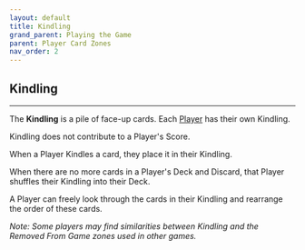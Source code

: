 ```yaml
---
layout: default
title: Kindling
grand_parent: Playing the Game
parent: Player Card Zones
nav_order: 2
---
```


## Kindling

---

The **Kindling** is a pile of face-up cards. Each [Player](https://plerpsandplerps.github.io/Sprouting-Tales/docs/Introduction/Basics.html#player-and-adventurer) has their own Kindling. 

Kindling does not contribute to a Player's Score. 

When a Player Kindles a card, they place it in their Kindling. 

<!-- insert example here -->

When there are no more cards in a Player's Deck and Discard, that Player shuffles their Kindling into their Deck.

A Player can freely look through the cards in their Kindling and rearrange the order of these cards.

*Note: Some players may find similarities between Kindling and the Removed From Game zones used in other games.*
